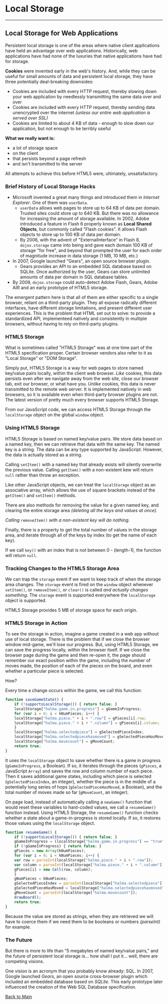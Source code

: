 # Local Storage

---

## Local Storage for Web Applications

Persistent local storage is one of the areas where native client applications have held an advantage over web applications. Historically, web applications have had none of the luxuries that native applications have had for storage.

**Cookies** were invented early in the web's history. And, while they can be useful for small amounts of data and persistent local storage, they have three potentially deal-breaking downsides:

- Cookies are included with every HTTP request, thereby slowing down your web application by needlessly transmitting the same data over and over
- Cookies are included with every HTTP request, thereby sending data unencrypted over the internet _(unless our entire web application is served over SSL)_
- Cookies are limited to about 4 KB of data - enough to slow down our application, but not enough to be terribly useful

**What we really want is:**

- a lot of storage space
- on the client
- that persists beyond a page refresh
- and isn't transmitted to the server

All attempts to achieve this before HTML5 were, ultimately, unsatisfactory.

### Brief History of Local Storage Hacks

- Microsoft invented a great many things and introduced them in _Internet Explorer_. One of them was `userData`.
  - `userData` allows web pages to store up to 64 KB of data per domain. Trusted sites could store up to 640 KB. But there was no allowance for increasing the amount of storage available.
    In 2002, Adobe introduced a feature in Flash 6 properly known as **Local Shared Objects**, but commonly called "Flash cookies". It allows Flash objects to store up to 100 KB of data per domain.
  - By 2006, with the advent of "ExternalInterface" in Flash 8, `dojox.storage` came into being and gave each domain 100 KB of storage "for free", and beyond that prompted the user for each order of magnitude increase in data storage (1 MB, 10 MB, etc.)
- In 2007, Google launched "Gears", an open source browser plugin.
  - Gears provides an API to an embedded SQL database based on SQLite. Once authorized by the user, Gears can store unlimited amounts of data per domain in SQL database tables.
- By 2009, `dojox.storage` could auto-detect Adobe Flash, Gears, Adobe AIR and an early prototype of HTML5 storage.

The emergent pattern here is that all of them are either specific to a single browser, reliant on a third-party plugin. They all expose radically different interfaces, have different storage limitations, and present different user experiences. This is the problem that HTML set out to solve: to provide a standardized API, implementeed natively and consistently in multiple browsers, without having to rely on third-party plugins.

### HTML5 Storage

What is sometimes called "HTML5 Storage" was at one time part of the HTML5 specification proper. Certain browser vendors also refer to it as "Local Storage" or "DOM Storage".

Simply put, HTML5 Storage is a way for web pages to store named key/value pairs locally, within the client web browser. _Like_ cookies, this data persists even after we navigate away from the web site, close our browser tab, exit our browser, or what have you. _Unlike_ cookies, this data is never transmitted to the remote web server. It is implemented natively in web browsers, so it is available even when third-party browser plugins are not. The latest version of pretty much every browser supports HTML5 Storage.

From our JavaScript code, we can access HTML5 Storage through the `localStorage` object on the global `window` object.

### Using HTML5 Storage

HTML5 Storage is based on named key/value pairs. We store data based on a named key, then we can retrieve that data with the same key. The named key is a string. The data can be any type supported by JavaScript. However, the data is actually stored as a string.

Calling `setItem()` with a named key that already exists will silently overwrite the previous value. Calling `getItem()` with a non-existent kew will return `null` rather than throw an exception.

Like other JavaScript objects, we can treat the `localStorage` object as an associative array, which allows the use of square brackets instead of the `getItem()` and `setItem()` methods.

There are also methods for removing the value for a given named key, and clearing the entire storage area _(deleting all the keys and values at once)_.

_Calling `removeItem()` with a non-existent key will do nothing._

Finally, there is a property to get the total number of values in the storage area, and iterate through all of the keys by index (to get the name of each key).

If we call `key()` with an index that is not between 0 - (length-1), the function will return `null`.

### Tracking Changes to the HTML5 Storage Area

We can trap the `storage` event if we want to keep track of when the storage area changes. The `storage` event is fired on the `window` object whenever `setItem()`, or `removeItem()`, or `clear()` is called _and actually changes something_. The `storage` event is supported everywhere the `localStorage` object is supported.

HTML5 Storage provides 5 MB of storage space for each origin.

### HTML5 Storage in Action

To see the storage in action, imagine a game created in a web app without use of local storage. There is the problem that if we close the browser window mid-game, we'll lose our progress. But, using HTML5 Storage, we can save the progress locally, within the browser itself. If we close the browser page during the game and then re-open it, the page should remember our exact position within the game, including the number of moves made, the position of each of the pieces on the board, and even whether a particular piece is selected.

How?

Every time a change occurs within the game, we call this function:

```JavaScript
function saveGameState() {
    if (!supportsLocalStorage()) { return false; }
    localStorage["halma.game.in.progress"] = gGameInProgress;
    for (var i = 0; i < kNumPieces; i++) {
	localStorage["halma.piece." + i + ".row"] = gPieces[i].row;
	localStorage["halma.piece." + i + ".column"] = gPieces[i].column;
    }
    localStorage["halma.selectedpiece"] = gSelectedPieceIndex;
    localStorage["halma.selectedpiecehasmoved"] = gSelectedPieceHasMoved;
    localStorage["halma.movecount"] = gMoveCount;
    return true;
}
```

It uses the `localStorage` object to save whether there is a game in progress (`gGameInProgress`, a Boolean). If so, it iterates through the pieces (`gPieces`, a JavaScript `Array`) and saves the row and column number of each piece. Then it saves additional game states, including which piece is selected (`gSelectedPieceIndex`, an integer), whether the piece is in the middle of a potentially long series of hops (`gSelectedPieceHasMoved`, a Boolean), and the total number of moves made so far (`gMoveCount`, an integer).

On page load, instead of automatically calling a `newGame()` function that would reset these variables to hard-coded values, we call a `resumeGame()` function instead. Using HTML5 Storage, the `resumeGame()` function checks whether a state about a game-in-progress is stored locally. If so, it restores those values using the `localStorage` object.

```JavaScript
function resumeGame() {
    if (!supportsLocalStorage()) { return false; }
    gGameInProgress = (localStorage["halma.game.in.progress"] == "true");
    if (!gGameInProgress) { return false; }
    gPieces = new Array(kNumPieces);
    for (var i = 0; i < kNumPieces; i++) {
	var row = parseInt(localStorage["halma.piece." + i + ".row"]);
	var column = parseInt(localStorage["halma.piece." + i + ".column"]);
	gPieces[i] = new Cell(row, column);
    }
    gNumPieces = kNumPieces;
    gSelectedPieceIndex = parseInt(localStorage["halma.selectedpiece"]);
    gSelectedPieceHasMoved = localStorage["halma.selectedpiecehasmoved"] == "true";
    gMoveCount = parseInt(localStorage["halma.movecount"]);
    drawBoard();
    return true;
}
```

Because the value are stored as strings, when they are retrieved we will have to coerce them if we need them to be booleans or numbers _(parseInt)_ for example.

### The Future

But there is more to life than “5 megabytes of named key/value pairs,” and the future of persistent local storage is… how shall I put it… well, there are competing visions.

One vision is an acronym that you probably know already: SQL. In 2007, Google launched _Gears_, an open source cross-browser plugin which included an embedded database based on _SQLite_. This early prototype later influenced the creation of the Web SQL Database specification.

[Back to Main](README.md)
